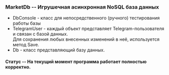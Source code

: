 ### MarketDb -- Игрушечная асинхронная NoSQL база данных
  * DbConsole - класс для непосредственного (ручного) тестирования работы базы
  * TelegramUser - каждый объект представляет Telegram-пользователя и связан с базой данных.  
    Для сохранения любых внесенных изменений в неё, используется метод Save.
  * Db - класс представляющий базу данных.
#### Статус -- На текущий момент программа работает полностью корректно.

